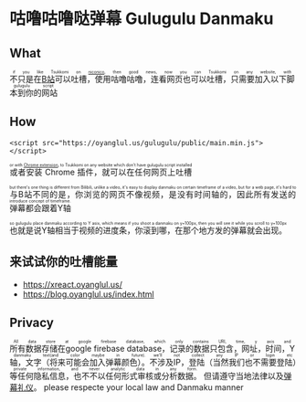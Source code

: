 # 咕噜咕噜哒弹幕 Gulugulu Danmaku

## What
<ruby>
不只是在<a href="http://bilibili.com/">B站</a>可以吐槽，使用咕噜咕噜，连看网页也可以吐槽，只需要加入以下脚本到你的网站
<rt>if you like Tsukkomi on <a href="https://en.wikipedia.org/wiki/Niconico">niconico</a>, then good news, now you can Tsukkomi on any website, with gulugulu script</rt>
</ruby>

## How
```
<script src="https://oyanglul.us/gulugulu/public/main.min.js"></script>
```

<ruby>
或者安装 Chrome 插件，就可以在任何网页上吐槽
<rt>or with <a href="https://github.com/dashengSun/gulugulu-chrome">Chrome extension</a>, to Tsukkomi on any website which don't have gulugulu script installed</rt>
</ruby>

<p>
<ruby>
与B站不同的是，你浏览的网页不像视频，是没有时间轴的，因此所有发送的弹幕都会跟着Y轴
<rt>but there's one thing is different from Bilibili, unlike a video, it's easy to display danmaku on certain timeframe of a video, but for a web page, it's hard to introduce concept of timeframe.</rt>

</ruby>
</p>

<p>
<ruby>
也就是说Y轴相当于视频的进度条，你滚到哪，在那个地方发的弹幕就会出现。
<rt>so gulugulu place danmaku according to Y asix, which means if you shoot a danmaku on y=100px, then you will see it while you scroll to y=100px</rt>
</ruby>
</p>


## 来试试你的吐槽能量
- https://xreact.oyanglul.us/
- https://blog.oyanglul.us/index.html

## Privacy

<ruby>
所有数据存储在google firebase database，记录的数据只包含，网址，时间，Y轴，文字（将来可能会加入弹幕颜色）。
<rt>All data store at google firebase database, which only contains URI, time, y axis and danmaku text(and color maybe in future). </rt>
</ruby>

<ruby>
不涉及IP，登陆（当然我们也不需要登陆）等任何隐私信息，也不不以任何形式审核或分析数据。
<rt>we'll not collect any IP or login etc private information, and never analytic data in any form.</rt>
</ruby>

<ruby>
但请遵守当地法律以及<a href="http://www.bilibili.com/blackboard/help.html#d5">弹幕礼仪<a>。
<rt>please respecte your local law and Danmaku manner</rt>
</ruby>

<br/>

<script src="public/main.min.js"></script>
